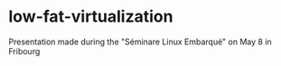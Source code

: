 low-fat-virtualization
======================

Presentation made during the "Séminare Linux Embarqué" on May 8 in Fribourg
